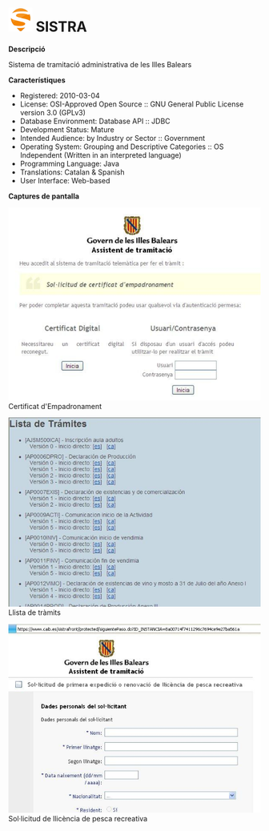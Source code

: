 # ![Logo](https://github.com/GovernIB/maven/raw/binaris/sistra/projectinfo_Attachments/icon.jpg) SISTRA


**Descripció**

Sistema de tramitació administrativa de les Illes Balears


**Característiques**

* Registered: 2010-03-04 
* License: OSI-Approved Open Source :: GNU General Public License version 3.0 (GPLv3)
* Database Environment: Database API :: JDBC
* Development Status: Mature
* Intended Audience: by Industry or Sector :: Government
* Operating System: Grouping and Descriptive Categories :: OS Independent (Written in an interpreted language)
* Programming Language: Java
* Translations: Catalan &  Spanish
* User Interface: Web-based

**Captures de pantalla**

![Certificat d'Empadronament](https://github.com/GovernIB/maven/raw/binaris/sistra/projectinfo_Attachments/screenshots/313151.jpg)<br/>
Certificat d'Empadronament

![Llista de tràmits](https://github.com/GovernIB/maven/raw/binaris/sistra/projectinfo_Attachments/screenshots/313149.jpg)<br/>
Llista de tràmits

![Sol·licitud de llicència de pesca recreativa](https://github.com/GovernIB/maven/raw/binaris/sistra/projectinfo_Attachments/screenshots/313147.jpg)<br/>
Sol·licitud de llicència de pesca recreativa



